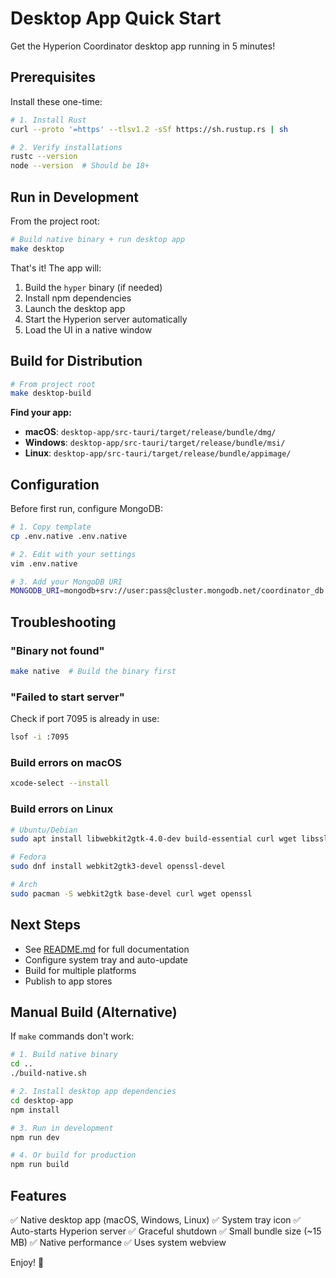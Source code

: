 # Desktop App Quick Start

Get the Hyperion Coordinator desktop app running in 5 minutes!

## Prerequisites

Install these one-time:

```bash
# 1. Install Rust
curl --proto '=https' --tlsv1.2 -sSf https://sh.rustup.rs | sh

# 2. Verify installations
rustc --version
node --version  # Should be 18+
```

## Run in Development

From the project root:

```bash
# Build native binary + run desktop app
make desktop
```

That's it! The app will:
1. Build the `hyper` binary (if needed)
2. Install npm dependencies
3. Launch the desktop app
4. Start the Hyperion server automatically
5. Load the UI in a native window

## Build for Distribution

```bash
# From project root
make desktop-build
```

**Find your app:**
- **macOS**: `desktop-app/src-tauri/target/release/bundle/dmg/`
- **Windows**: `desktop-app/src-tauri/target/release/bundle/msi/`
- **Linux**: `desktop-app/src-tauri/target/release/bundle/appimage/`

## Configuration

Before first run, configure MongoDB:

```bash
# 1. Copy template
cp .env.native .env.native

# 2. Edit with your settings
vim .env.native

# 3. Add your MongoDB URI
MONGODB_URI=mongodb+srv://user:pass@cluster.mongodb.net/coordinator_db
```

## Troubleshooting

### "Binary not found"

```bash
make native  # Build the binary first
```

### "Failed to start server"

Check if port 7095 is already in use:
```bash
lsof -i :7095
```

### Build errors on macOS

```bash
xcode-select --install
```

### Build errors on Linux

```bash
# Ubuntu/Debian
sudo apt install libwebkit2gtk-4.0-dev build-essential curl wget libssl-dev

# Fedora
sudo dnf install webkit2gtk3-devel openssl-devel

# Arch
sudo pacman -S webkit2gtk base-devel curl wget openssl
```

## Next Steps

- See [README.md](./README.md) for full documentation
- Configure system tray and auto-update
- Build for multiple platforms
- Publish to app stores

## Manual Build (Alternative)

If `make` commands don't work:

```bash
# 1. Build native binary
cd ..
./build-native.sh

# 2. Install desktop app dependencies
cd desktop-app
npm install

# 3. Run in development
npm run dev

# 4. Or build for production
npm run build
```

## Features

✅ Native desktop app (macOS, Windows, Linux)
✅ System tray icon
✅ Auto-starts Hyperion server
✅ Graceful shutdown
✅ Small bundle size (~15 MB)
✅ Native performance
✅ Uses system webview

Enjoy! 🚀
